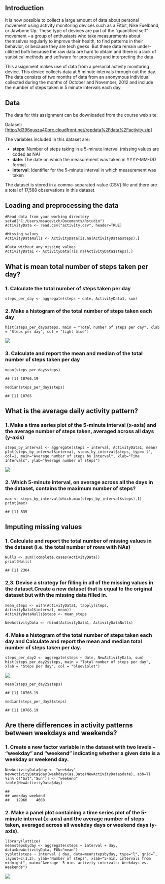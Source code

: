 Introduction
------------

It is now possible to collect a large amount of data about personal
movement using activity monitoring devices such as a Fitbit, Nike
Fuelband, or Jawbone Up. These type of devices are part of the
“quantified self” movement – a group of enthusiasts who take
measurements about themselves regularly to improve their health, to find
patterns in their behavior, or because they are tech geeks. But these
data remain under-utilized both because the raw data are hard to obtain
and there is a lack of statistical methods and software for processing
and interpreting the data.

This assignment makes use of data from a personal activity monitoring
device. This device collects data at 5 minute intervals through out the
day. The data consists of two months of data from an anonymous
individual collected during the months of October and November, 2012 and
include the number of steps taken in 5 minute intervals each day.

Data
----

The data for this assignment can be downloaded from the course web site:

Dataset:
\[<a href="http://d396qusza40orc.cloudfront.net/repdata%2Fdata%2Factivity.zip" class="uri">http://d396qusza40orc.cloudfront.net/repdata%2Fdata%2Factivity.zip</a>\]

The variables included in this dataset are:

-   **steps**: Number of steps taking in a 5-minute interval (missing
    values are coded as NA)
-   **date**: The date on which the measurement was taken in YYYY-MM-DD
    format
-   **interval**: Identifier for the 5-minute interval in which
    measurement was taken

The dataset is stored in a comma-separated-value (CSV) file and there
are a total of 17,568 observations in this dataset.

Loading and preprocessing the data
----------------------------------

    #Read data from your working directory
    setwd("C:/Users/msacevich/Documents/Rstudio")
    ActivityData <- read.csv("activity.csv", header=TRUE)

    #Missing values
    ActivityDataNulls <- ActivityData[is.na(ActivityData$steps),]

    #Data without any missing values
    ActivityData1 <- ActivityData[!is.na(ActivityData$steps),]

What is mean total number of steps taken per day?
-------------------------------------------------

### 1. Calculate the total number of steps taken per day

    steps_per_day <- aggregate(steps ~ date, ActivityData1, sum)

### 2. Make a histogram of the total number of steps taken each day

    hist(steps_per_day$steps, main = "Total number of steps per day", xlab = "Steps per day", col = "light blue")

![](PA1_template_files/figure-markdown_strict/unnamed-chunk-3-1.png)

### 3. Calculate and report the mean and median of the total number of steps taken per day

    mean(steps_per_day$steps)

    ## [1] 10766.19

    median(steps_per_day$steps)

    ## [1] 10765

What is the average daily activity pattern?
-------------------------------------------

### 1. Make a time series plot of the 5-minute interval (x-axis) and the average number of steps taken, averaged across all days (y-axis)

    steps_by_interval <- aggregate(steps ~ interval, ActivityData1, mean)
    plot(steps_by_interval$interval, steps_by_interval$steps, type='l', col=1, main="Average number of steps by Interval", xlab="Time Intervals", ylab="Average number of steps")

![](PA1_template_files/figure-markdown_strict/unnamed-chunk-5-1.png)

### 2. Which 5-minute interval, on average across all the days in the dataset, contains the maximum number of steps?

    max <- steps_by_interval[which.max(steps_by_interval$steps),1]
    print(max)

    ## [1] 835

Imputing missing values
-----------------------

### 1. Calculate and report the total number of missing values in the dataset (i.e. the total number of rows with NAs)

    Nulls <- sum(!complete.cases(ActivityData))
    print(Nulls)

    ## [1] 2304

### 2,3. Devise a strategy for filling in all of the missing values in the dataset.Create a new dataset that is equal to the original dataset but with the missing data filled in.

    mean_steps <- with(ActivityData1, tapply(steps, ActivityData1$interval, mean))
    ActivityDataNulls$steps <- mean_steps

    NewActivityData <- rbind(ActivityData1, ActivityDataNulls)

### 4. Make a histogram of the total number of steps taken each day and Calculate and report the mean and median total number of steps taken per day.

    steps_per_day2 <- aggregate(steps ~ date, NewActivityData, sum)
    hist(steps_per_day2$steps, main = "Total number of steps per day", xlab = "Steps per day", col = "blueviolet")

![](PA1_template_files/figure-markdown_strict/unnamed-chunk-9-1.png)

    mean(steps_per_day2$steps)

    ## [1] 10766.19

    median(steps_per_day2$steps)

    ## [1] 10766.19

Are there differences in activity patterns between weekdays and weekends?
-------------------------------------------------------------------------

### 1. Create a new factor variable in the dataset with two levels – “weekday” and “weekend” indicating whether a given date is a weekday or weekend day.

    NewActivityData$day <- "weekday"
    NewActivityData$day[weekdays(as.Date(NewActivityData$date), abb=T) %in% c("Sat","Sun")] <- "weekend"
    table(NewActivityData$day)

    ## 
    ## weekday weekend 
    ##   12960    4608

### 2. Make a panel plot containing a time series plot of the 5-minute interval (x-axis) and the average number of steps taken, averaged across all weekday days or weekend days (y-axis).

    library(lattice)
    meanstepsbyday <- aggregate(steps ~ interval + day, data=NewActivityData, FUN="mean")
    xyplot(steps ~ interval | day, data=meanstepsbyday, type="l", grid=T, layout=c(1,2), ylab="Number of steps", xlab="5-min. intervals from midnight", main="Average  5-min. activity intervals: Weekdays vs. Weekends")

![](PA1_template_files/figure-markdown_strict/unnamed-chunk-11-1.png)
